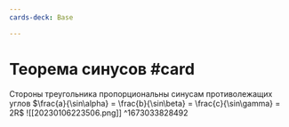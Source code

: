 ```yaml
---
cards-deck: Base

---
```


# Теорема синусов #card 
Стороны треугольника пропорциональны синусам противолежащих углов
$\frac{a}{\sin\alpha} = \frac{b}{\sin\beta} = \frac{c}{\sin\gamma} = 2R$
![[20230106223506.png]]
^1673033828492


